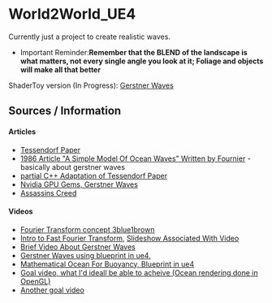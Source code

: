 # World2World_UE4
Currently just a project to create realistic waves.
* Important Reminder:**Remember that the BLEND of the landscape is what matters, not every single angle you look at it; Foliage and objects will make all that better**

ShaderToy version (In Progress): [Gerstner Waves](https://www.shadertoy.com/view/WdyBzz)
## Sources / Information

#### Articles
* [Tessendorf Paper](http://citeseerx.ist.psu.edu/viewdoc/download?doi=10.1.1.161.9102&rep=rep1&type=pdf)
* [1986 Article "A Simple Model Of Ocean Waves" Written by Fournier](http://users.encs.concordia.ca/~grogono/Graphics/waves-1.pdf) - basically about gerstner waves
* [partial C++ Adaptation of Tessendorf Paper](https://www.scratchapixel.com/lessons/procedural-generation-virtual-worlds/simulating-odean-waves/simulating-surface-ocean)
* [Nvidia GPU Gems, Gerstner Waves](https://developer.nvidia.com/gpugems/gpugems/part-i-natural-effects/chapter-1-effective-water-simulation-physical-models)
* [Assassins Creed](https://www.fxguide.com/fxfeatured/assassins-creed-iii-the-tech-behind-or-beneath-the-action/)

#### Videos
* [Fourier Transform concept 3blue1brown](https://www.youtube.com/watch?v=spUNpyF58BY&list=PLJPAgezdQHRH8PKECjIxSL-CBmB8k-2nR&index=2)
* [Intro to Fast Fourier Transform](https://www.youtube.com/watch?v=P4G0hn5QhMs), 
[Slideshow Associated With Video](https://www.slideshare.net/Codemotion/an-introduction-to-realistic-ocean-rendering-through-fft-fabio-suriano-codemotion-rome-2017)
* [Brief Video About Gerstner Waves](https://www.youtube.com/watch?v=V4yZigMSLiU&list=PLJPAgezdQHRH8PKECjIxSL-CBmB8k-2nR&index=1)
* [Gerstner Waves using blueprint in ue4.](https://www.youtube.com/watch?v=ANaER2rvd9M&list=PLJPAgezdQHREuUxXIzpBaGWLBYRJomN_l&index=2)
* [Mathematical Ocean For Buoyancy, Blueprint in ue4](https://www.youtube.com/watch?v=spUNpyF58BY&list=PLJPAgezdQHRH8PKECjIxSL-CBmB8k-2nR&index=2)
* [Goal video, what I'd ideall be able to acheive (Ocean rendering done in OpenGL)](https://www.youtube.com/watch?v=CeJCNmI-B7s&list=PLJPAgezdQHREseDfQ5LaUd5Sn3ONhlXEL&index=1)
* [Another goal video](https://www.youtube.com/watch?v=OQ3D0Q5BlOs&list=PLJPAgezdQHREseDfQ5LaUd5Sn3ONhlXEL&index=2)
